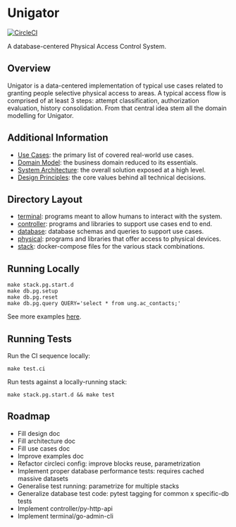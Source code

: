 # Unigator

[![CircleCI](https://circleci.com/gh/ccortezia/unigator/tree/master.svg?style=svg)](https://circleci.com/gh/ccortezia/unigator/tree/master)

A database-centered Physical Access Control System.

## Overview

Unigator is a data-centered implementation of typical use cases related to granting people selective physical access to areas. A typical access flow is comprised of at least 3 steps: attempt classification, authorization evaluation, history consolidation. From that central idea stem all the domain modelling for Unigator.

## Additional Information

- [Use Cases](docs/use-cases.md): the primary list of covered real-world use cases.
- [Domain Model](docs/ddd.md): the business domain reduced to its essentials.
- [System Architecture](docs/architecture.md): the overall solution exposed at a high level.
- [Design Principles](docs/design.md): the core values behind all technical decisions.

## Directory Layout

- [terminal](terminal/README.md): programs meant to allow humans to interact with the system.
- [controller](controller/README.md): programs and libraries to support use cases end to end.
- [database](database/README.md): database schemas and queries to support use cases.
- [physical](physical/README.md): programs and libraries that offer access to physical devices.
- [stack](stack/README.md): docker-compose files for the various stack combinations.

## Running Locally

```shell
make stack.pg.start.d
make db.pg.setup
make db.pg.reset
make db.pg.query QUERY='select * from ung.ac_contacts;'
```

See more examples [here](docs/examples.md).

## Running Tests

Run the CI sequence locally:

```shell
make test.ci
```

Run tests against a locally-running stack:

```shell
make stack.pg.start.d && make test
```

## Roadmap

- Fill design doc
- Fill architecture doc
- Fill use cases doc
- Improve examples doc
- Refactor circleci config: improve blocks reuse, parametrization
- Implement proper database performance tests: requires cached massive datasets
- Generalise test running: parametrize for multiple stacks
- Generalize database test code: pytest tagging for common x specific-db tests
- Implement controller/py-http-api
- Implement terminal/go-admin-cli
